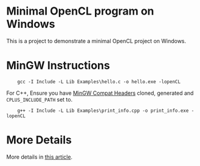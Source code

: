 # Minimal OpenCL program on Windows

This is a project to demonstrate a minimal OpenCL project on Windows.

# MinGW Instructions

```shell
	gcc -I Include -L Lib Examples\hello.c -o hello.exe -lopenCL 
```

For C++, Ensure you have [MinGW Compat Headers](https://github.com/guilt/mingw-std-threads)
cloned, generated and `CPLUS_INCLUDE_PATH` set to.


```shell
	g++ -I Include -L Lib Examples\print_info.cpp -o print_info.exe -lopenCL 
```

# More Details

More details in [this article](http://arkanis.de/weblog/2014-11-25-minimal-opencl-development-on-windows).
